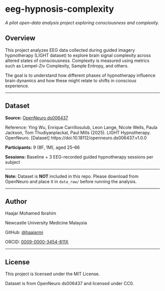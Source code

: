 # eeg-hypnosis-complexity

_A pilot open-data analysis project exploring consciousness and complexity._

## Overview

This project analyzes EEG data collected during guided imagery hypnotherapy (LIGHT dataset) to explore brain signal complexity across altered states of consciousness. Complexity is measured using metrics such as Lempel-Ziv Complexity, Sample Entropy, and others.

The goal is to understand how different phases of hypnotherapy influence brain dynamics and how these might relate to shifts in conscious experience.

---

## Dataset

**Source:** [OpenNeuro ds006437](https://openneuro.org/datasets/ds006437/versions/1.0.0)

Reference: Ying Wu, Enrique Carrillosulub, Leon Lange, Nicole Wells, Paula Jackson, Tom Thudiyanplackal, Paul Mills (2025). LIGHT Hypnotherapy. OpenNeuro. [Dataset] https://doi:10.18112/openneuro.ds006437.v1.0.0

**Participants:** 9 (8F, 1M), aged 25–66

**Sessions:** Baseline + 3 EEG-recorded guided hypnotherapy sessions per subject

---

**Note:** Dataset is **NOT** included in this repo. Please download from OpenNeuro and place it in `data_raw/` before running the analysis.

---

## Author

Haajar Mohamed Ibrahim

Newcastle University Medicine Malaysia

GitHub: [@haajarmi](https://github.com/haajarmi)

ORCID: [0009-0000-3454-811X](https://orcid.org/0009-0000-3454-811X)

---

## License

This project is licensed under the MIT License.

Dataset is from OpenNeuro ds006437 and licensed under CC0.